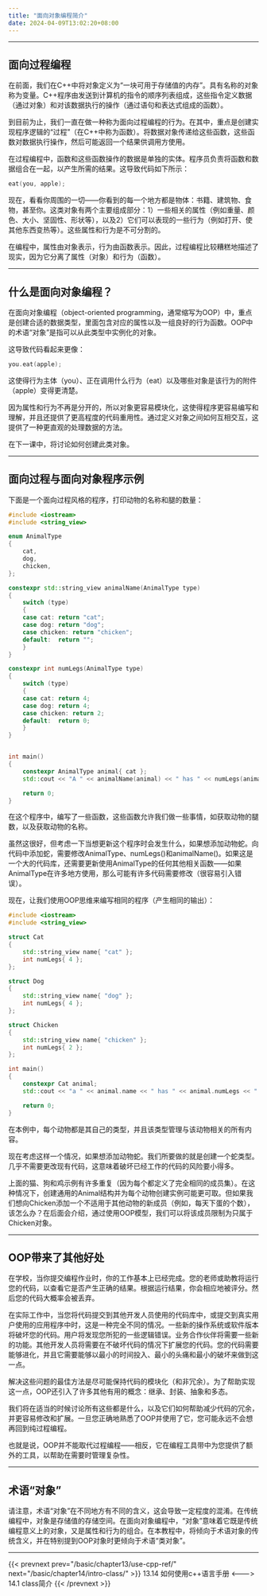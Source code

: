 ```yaml
---
title: "面向对象编程简介"
date: 2024-04-09T13:02:20+08:00
---
```


***
## 面向过程编程

在前面，我们在C++中将对象定义为“一块可用于存储值的内存”。具有名称的对象称为变量。C++程序由发送到计算机的指令的顺序列表组成，这些指令定义数据（通过对象）和对该数据执行的操作（通过语句和表达式组成的函数）。

到目前为止，我们一直在做一种称为面向过程编程的行为。在其中，重点是创建实现程序逻辑的“过程”（在C++中称为函数）。将数据对象传递给这些函数，这些函数对数据执行操作，然后可能返回一个结果供调用方使用。

在过程编程中，函数和这些函数操作的数据是单独的实体。程序员负责将函数和数据组合在一起，以产生所需的结果。这导致代码如下所示：

```C++
eat(you, apple);
```

现在，看看你周围的一切——你看到的每一个地方都是物体：书籍、建筑物、食物，甚至你。这类对象有两个主要组成部分：1）一些相关的属性（例如重量、颜色、大小、坚固性、形状等），以及2）它们可以表现的一些行为（例如打开、使其他东西变热等）。这些属性和行为是不可分割的。

在编程中，属性由对象表示，行为由函数表示。因此，过程编程比较糟糕地描述了现实，因为它分离了属性（对象）和行为（函数）。

***
## 什么是面向对象编程？

在面向对象编程（object-oriented programming，通常缩写为OOP）中，重点是创建合适的数据类型，里面包含对应的属性以及一组良好的行为函数。OOP中的术语“对象”是指可以从此类型中实例化的对象。

这导致代码看起来更像：

```C++
you.eat(apple);
```

这使得行为主体（you）、正在调用什么行为（eat）以及哪些对象是该行为的附件（apple）变得更清楚。

因为属性和行为不再是分开的，所以对象更容易模块化，这使得程序更容易编写和理解，并且还提供了更高程度的代码重用性。通过定义对象之间如何互相交互，这提供了一种更直观的处理数据的方法。

在下一课中，将讨论如何创建此类对象。

***
## 面向过程与面向对象程序示例

下面是一个面向过程风格的程序，打印动物的名称和腿的数量：

```C++
#include <iostream>
#include <string_view>

enum AnimalType
{
    cat,
    dog,
    chicken,
};

constexpr std::string_view animalName(AnimalType type)
{
    switch (type)
    {
    case cat: return "cat";
    case dog: return "dog";
    case chicken: return "chicken";
    default:  return "";
    }
}

constexpr int numLegs(AnimalType type)
{
    switch (type)
    {
    case cat: return 4;
    case dog: return 4;
    case chicken: return 2;
    default:  return 0;
    }
}


int main()
{
    constexpr AnimalType animal{ cat };
    std::cout << "A " << animalName(animal) << " has " << numLegs(animal) << " legs\n";

    return 0;
}
```

在这个程序中，编写了一些函数，这些函数允许我们做一些事情，如获取动物的腿数，以及获取动物的名称。

虽然这很好，但考虑一下当想更新这个程序时会发生什么，如果想添加动物蛇。向代码中添加蛇，需要修改AnimalType、numLegs()和animalName()。如果这是一个大的代码库，还需要更新使用AnimalType的任何其他相关函数——如果AnimalType在许多地方使用，那么可能有许多代码需要修改（很容易引入错误）。

现在，让我们使用OOP思维来编写相同的程序（产生相同的输出）：

```C++
#include <iostream>
#include <string_view>

struct Cat
{
    std::string_view name{ "cat" };
    int numLegs{ 4 };
};

struct Dog
{
    std::string_view name{ "dog" };
    int numLegs{ 4 };
};

struct Chicken
{
    std::string_view name{ "chicken" };
    int numLegs{ 2 };
};

int main()
{
    constexpr Cat animal;
    std::cout << "a " << animal.name << " has " << animal.numLegs << " legs\n";

    return 0;
}
```

在本例中，每个动物都是其自己的类型，并且该类型管理与该动物相关的所有内容。

现在考虑这样一个情况，如果想添加动物蛇。我们所要做的就是创建一个蛇类型。几乎不需要更改现有代码，这意味着破坏已经工作的代码的风险要小得多。

上面的猫、狗和鸡示例有许多重复（因为每个都定义了完全相同的成员集）。在这种情况下，创建通用的Animal结构并为每个动物创建实例可能更可取。但如果我们想向Chicken添加一个不适用于其他动物的新成员（例如，每天下蛋的个数），该怎么办？在后面会介绍，通过使用OOP模型，我们可以将该成员限制为只属于Chicken对象。

***
## OOP带来了其他好处

在学校，当你提交编程作业时，你的工作基本上已经完成。您的老师或助教将运行您的代码，以查看它是否产生正确的结果。根据运行结果，你会相应地被评分。然后您的代码大概率会被丢弃。

在实际工作中，当您将代码提交到其他开发人员使用的代码库中，或提交到真实用户使用的应用程序中时，这是一种完全不同的情况。一些新的操作系统或软件版本将破坏您的代码。用户将发现您所犯的一些逻辑错误。业务合作伙伴将需要一些新的功能。其他开发人员将需要在不破坏代码的情况下扩展您的代码。您的代码需要能够进化，并且它需要能够以最小的时间投入、最小的头痛和最小的破坏来做到这一点。

解决这些问题的最佳方法是尽可能保持代码的模块化（和非冗余）。为了帮助实现这一点，OOP还引入了许多其他有用的概念：继承、封装、抽象和多态。

我们将在适当的时候讨论所有这些都是什么，以及它们如何帮助减少代码的冗余，并更容易修改和扩展。一旦您正确地熟悉了OOP并使用了它，您可能永远不会想再回到纯过程编程。

也就是说，OOP并不能取代过程编程——相反，它在编程工具带中为您提供了额外的工具，以帮助在需要时管理复杂性。

***
## 术语“对象”

请注意，术语“对象”在不同地方有不同的含义，这会导致一定程度的混淆。在传统编程中，对象是存储值的存储空间。在面向对象编程中，“对象”意味着它既是传统编程意义上的对象，又是属性和行为的组合。在本教程中，将倾向于术语对象的传统含义，并在特别提到OOP对象时更倾向于术语“类对象”。

***

{{< prevnext prev="/basic/chapter13/use-cpp-ref/" next="/basic/chapter14/intro-class/" >}}
13.14 如何使用c++语言手册
<--->
14.1 class简介
{{< /prevnext >}}
